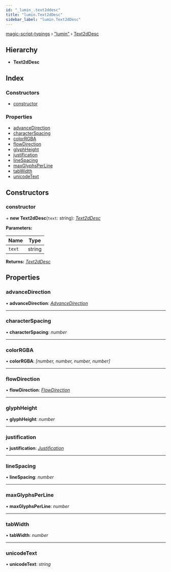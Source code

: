 ```yaml
---
id: "_lumin_.text2ddesc"
title: "lumin.Text2dDesc"
sidebar_label: "lumin.Text2dDesc"
---
```


[magic-script-typings](../index.md) › [&quot;lumin&quot;](../modules/_lumin_.md) › [Text2dDesc](_lumin_.text2ddesc.md)

## Hierarchy

* **Text2dDesc**

## Index

### Constructors

* [constructor](_lumin_.text2ddesc.md#constructor)

### Properties

* [advanceDirection](_lumin_.text2ddesc.md#advancedirection)
* [characterSpacing](_lumin_.text2ddesc.md#characterspacing)
* [colorRGBA](_lumin_.text2ddesc.md#colorrgba)
* [flowDirection](_lumin_.text2ddesc.md#flowdirection)
* [glyphHeight](_lumin_.text2ddesc.md#glyphheight)
* [justification](_lumin_.text2ddesc.md#justification)
* [lineSpacing](_lumin_.text2ddesc.md#linespacing)
* [maxGlyphsPerLine](_lumin_.text2ddesc.md#maxglyphsperline)
* [tabWidth](_lumin_.text2ddesc.md#tabwidth)
* [unicodeText](_lumin_.text2ddesc.md#unicodetext)

## Constructors

###  constructor

\+ **new Text2dDesc**(`text`: string): *[Text2dDesc](_lumin_.text2ddesc.md)*

**Parameters:**

Name | Type |
------ | ------ |
`text` | string |

**Returns:** *[Text2dDesc](_lumin_.text2ddesc.md)*

## Properties

###  advanceDirection

• **advanceDirection**: *[AdvanceDirection](../enums/_lumin_.glyph.advancedirection.md)*

___

###  characterSpacing

• **characterSpacing**: *number*

___

###  colorRGBA

• **colorRGBA**: *[number, number, number, number]*

___

###  flowDirection

• **flowDirection**: *[FlowDirection](../enums/_lumin_.text.flowdirection.md)*

___

###  glyphHeight

• **glyphHeight**: *number*

___

###  justification

• **justification**: *[Justification](../enums/_lumin_.text.justification.md)*

___

###  lineSpacing

• **lineSpacing**: *number*

___

###  maxGlyphsPerLine

• **maxGlyphsPerLine**: *number*

___

###  tabWidth

• **tabWidth**: *number*

___

###  unicodeText

• **unicodeText**: *string*